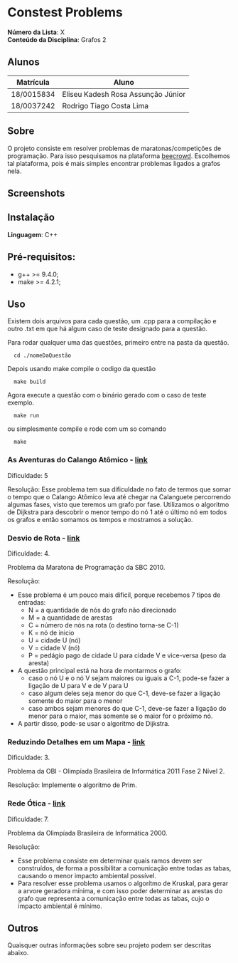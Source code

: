 # Constest Problems

**Número da Lista**: X<br>
**Conteúdo da Disciplina**: Grafos 2<br>

## Alunos
|Matrícula | Aluno |
| -- | -- |
| 18/0015834  |  Eliseu Kadesh Rosa Assunção Júnior |
| 18/0037242  |  Rodrigo Tiago Costa Lima |

## Sobre 
O projeto consiste em resolver problemas de maratonas/competições de programação. Para isso pesquisamos na plataforma [beecrowd](https://www.beecrowd.com.br/). Escolhemos tal plataforma, pois é mais simples encontrar problemas ligados a grafos nela.

## Screenshots


## Instalação 
**Linguagem**: C++<br>

## Pré-requisitos:

- g++ >= 9.4.0;
- make >= 4.2.1;

## Uso 

Existem dois arquivos para cada questão, um .cpp para a compilação e outro .txt em que há algum caso de teste designado para a questão.

Para rodar qualquer uma das questões, primeiro entre na pasta da questão.

```
  cd ./nomeDaQuestão
```

Depois usando make compile o codigo da questão

```
  make build
```

Agora execute a questão com o binário gerado com o caso de teste exemplo.

```
  make run
```

ou simplesmente compile e rode com um so comando

```
  make
```

### As Aventuras do Calango Atômico - [link](https://www.beecrowd.com.br/judge/pt/problems/view/3119)

Dificuldade: 5

Resolução: Esse problema tem sua dificuldade no fato de termos que somar o tempo que o Calango Atômico leva até chegar na Calanguete percorrendo algumas fases, visto que teremos um grafo por fase.
Utilizamos o algoritmo de Dijkstra para descobrir o menor tempo do nó 1 até o último nó em todos os grafos e então somamos os tempos e mostramos a solução. 

### Desvio de Rota - [link](https://www.beecrowd.com.br/judge/pt/problems/view/1123)
Dificuldade: 4.

Problema da Maratona de Programação da SBC 2010.

Resolução: 
* Esse problema é um pouco mais dificil, porque recebemos 7 tipos de  entradas:
    * N = a quantidade de nós do grafo não direcionado
    * M = a quantidade de arestas
    * C = número de nós na rota (o destino torna-se C-1)
    * K = nó de inicio
    * U = cidade U (nó)
    * V = cidade V (nó)
    * P = pedágio pago de cidade U para cidade V e vice-versa (peso da aresta)
* A questão principal está na hora de montarmos o grafo:
    * caso o nó U e o nó V sejam maiores ou iguais a C-1, pode-se fazer a ligação de U para V e de V para U
    * caso algum deles seja menor do que C-1, deve-se fazer a ligação somente do maior para o menor
    * caso ambos sejam menores do que C-1, deve-se fazer a ligação do menor para o maior, mas somente se o maior for o próximo nó.
* A partir disso, pode-se usar o algoritmo de Dijkstra.

### Reduzindo Detalhes em um Mapa - [link](https://www.beecrowd.com.br/judge/pt/problems/view/2404)

Dificuldade: 3.

Problema da OBI - Olimpíada Brasileira de Informática 2011 Fase 2 Nível 2.

Resolução: Implemente o algoritmo de Prim.

### Rede Ótica - [link](https://www.beecrowd.com.br/judge/pt/problems/view/2190)
Dificuldade: 7.

Problema da Olimpíada Brasileira de Informática 2000.

Resolução: 
* Esse problema consiste em determinar quais ramos devem ser construídos, de forma a possibilitar a comunicação entre todas as tabas, causando o menor impacto ambiental possível.
* Para resolver esse problema usamos o algorítmo de Kruskal, para gerar a arvore geradora mínima, e com isso poder determinar as arestas do grafo que representa a comunicação entre todas as tabas, cujo o impacto ambiental é mínimo.

## Outros 
Quaisquer outras informações sobre seu projeto podem ser descritas abaixo.
